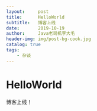 ```yaml
---
layout:     post
title:      HelloWorld
subtitle:   博客上线
date:       2019-10-19
author:     Java老司机李大毛
header-img: img/post-bg-cook.jpg
catalog: true
tags:
    - 杂谈
---
```


# HelloWorld

博客上线！